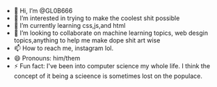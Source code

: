 - 👋 Hi, I’m @GL0B666
- 👀 I’m interested in trying to make the coolest shit possible
- 🌱 I’m currently learning  css,js,and html
- 💞️ I’m looking to collaborate on machine learning topics, web desgin topics,anything to help me make dope shit 
art wise
- 📫 How to reach me, instagram lol.
- 😄 Pronouns: him/them
- ⚡ Fun fact: I've been into computer science my whole life. I think the concept of it being a scieence is sometimes lost on the populace.

<!---
GL0B666/GL0B666 is a ✨ special ✨ repository because its `README.md` (this file) appears on your GitHub profile.
You can click the Preview link to take a look at your changes.
--->
